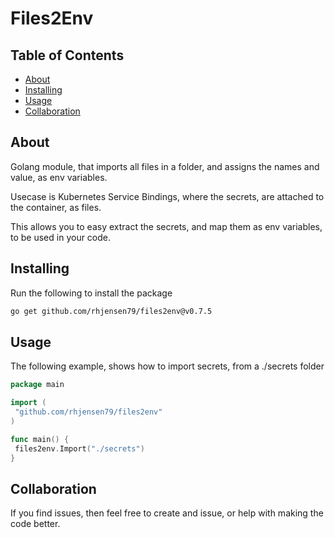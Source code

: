 # Files2Env

## Table of Contents

- [About](#about)
- [Installing](#installing)
- [Usage](#usage)
- [Collaboration](#collaboration)

## About <a name = "about"></a>

Golang module, that imports all files in a folder, and assigns the names and value, as env variables.

Usecase is Kubernetes Service Bindings, where the secrets, are attached to the container, as files.

This allows you to easy extract the secrets, and map them as env variables, to be used in your code.

## Installing

Run the following to install the package

```bash
go get github.com/rhjensen79/files2env@v0.7.5
```

## Usage <a name = "usage"></a>

The following example, shows how to import secrets, from a ./secrets folder

```go
package main

import (
 "github.com/rhjensen79/files2env"
)

func main() {
 files2env.Import("./secrets")
}
```

## Collaboration

If you find issues, then feel free to create and issue, or help with making the code better.
